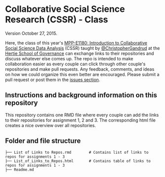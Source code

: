 # Collaborative Social Science Research (CSSR) - Class 
Version October 27, 2015.

Here, the class of this year's <a href="https://github.com/HertieDataScience/SyllabusAndLectures" target="_blank">MPP-E1180: Introduction to Collaborative Social Science Data Analysis</a> (CSSR) taught by <a href="https://github.com/christophergandrud
" target="_blank">@ChristopherGandrud</a> at the <a href="https://hertie-school.berlin" target="_blank">Hertie School of Governance</a> can exchange links to their repositories and discuss whatever else comes up. The repo is intended to make collaboration easier as every couple can click through other couple's repositories and make pull requests. Any feedback, comments, and ideas on how we could organize this even better are encouraged. Please submit a pull request or post them in the 
<a href="https://github.com/LisaKatharina/CSSR_Class/issues" target="_blank">issues section</a>.

## Instructions and background information on this repository

This repository contains one RMD file where every couple can add the links to their repositories for assignment 1, 2 and 3. The corresponding html file creates a nice overview over all repositories.

## Folder and file structure

    ├── List of Links to Repos.rmd        # Contains list of links to repos for assignments 1 - 3
    ├── List_of_Links_to_Repos.html       # Contains table of links to repos for assignments 1 - 3
    ├── Readme.md                     
